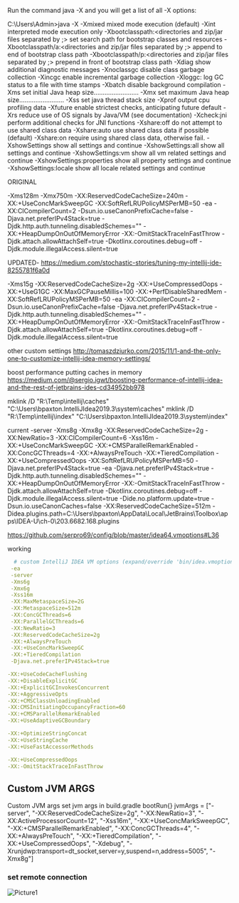 Run the command java -X and you will get a list of all -X options:

C:\Users\Admin>java -X
-Xmixed           mixed mode execution (default)
-Xint             interpreted mode execution only
-Xbootclasspath:<directories and zip/jar files separated by ;>
                      set search path for bootstrap classes and resources
-Xbootclasspath/a:<directories and zip/jar files separated by ;>
                      append to end of bootstrap class path
-Xbootclasspath/p:<directories and zip/jar files separated by ;>
                      prepend in front of bootstrap class path
-Xdiag            show additional diagnostic messages
-Xnoclassgc       disable class garbage collection
-Xincgc           enable incremental garbage collection
-Xloggc:<file>    log GC status to a file with time stamps
-Xbatch           disable background compilation
-Xms<size>        set initial Java heap size.........................
-Xmx<size>        set maximum Java heap size.........................
-Xss<size>        set java thread stack size
-Xprof            output cpu profiling data
-Xfuture          enable strictest checks, anticipating future default
-Xrs              reduce use of OS signals by Java/VM (see documentation)
-Xcheck:jni       perform additional checks for JNI functions
-Xshare:off       do not attempt to use shared class data
-Xshare:auto      use shared class data if possible (default)
-Xshare:on        require using shared class data, otherwise fail.
-XshowSettings    show all settings and continue
-XshowSettings:all         show all settings and continue
-XshowSettings:vm          show all vm related settings and continue
-XshowSettings:properties  show all property settings and continue
-XshowSettings:locale      show all locale related settings and continue






ORIGINAL

-Xms128m
-Xmx750m
-XX:ReservedCodeCacheSize=240m
-XX:+UseConcMarkSweepGC
-XX:SoftRefLRUPolicyMSPerMB=50
-ea
-XX:CICompilerCount=2
-Dsun.io.useCanonPrefixCache=false
-Djava.net.preferIPv4Stack=true
-Djdk.http.auth.tunneling.disabledSchemes=""
-XX:+HeapDumpOnOutOfMemoryError
-XX:-OmitStackTraceInFastThrow
-Djdk.attach.allowAttachSelf=true
-Dkotlinx.coroutines.debug=off
-Djdk.module.illegalAccess.silent=true


UPDATED- https://medium.com/stochastic-stories/tuning-my-intellij-ide-8255781f6a0d


-Xms15g
-XX:ReservedCodeCacheSize=2g
-XX:+UseCompressedOops
-XX:+UseG1GC
-XX:MaxGCPauseMillis=100
-XX:+PerfDisableSharedMem
-XX:SoftRefLRUPolicyMSPerMB=50
-ea
-XX:CICompilerCount=2
-Dsun.io.useCanonPrefixCache=false
-Djava.net.preferIPv4Stack=true
-Djdk.http.auth.tunneling.disabledSchemes=""
-XX:+HeapDumpOnOutOfMemoryError
-XX:-OmitStackTraceInFastThrow
-Djdk.attach.allowAttachSelf=true
-Dkotlinx.coroutines.debug=off
-Djdk.module.illegalAccess.silent=true




other custom settings http://tomaszdziurko.com/2015/11/1-and-the-only-one-to-customize-intellij-idea-memory-settings/


boost performance putting caches in memory https://medium.com/@sergio.igwt/boosting-performance-of-intellij-idea-and-the-rest-of-jetbrains-ides-cd34952bb978


mklink /D "R:\Temp\intellij\caches" "C:\Users\bpaxton\.IntelliJIdea2019.3\system\caches"
mklink /D "R:\Temp\intellij\index" "C:\Users\bpaxton\.IntelliJIdea2019.3\system\index"


current
-server
-Xms8g
-Xmx8g
-XX:ReservedCodeCacheSize=2g
-XX:NewRatio=3
-XX:CICompilerCount=6
-Xss16m
-XX:+UseConcMarkSweepGC
-XX:+CMSParallelRemarkEnabled
-XX:ConcGCThreads=4
-XX:+AlwaysPreTouch
-XX:+TieredCompilation
-XX:+UseCompressedOops
-XX:SoftRefLRUPolicyMSPerMB=50
-Djava.net.preferIPv4Stack=true
-ea
-Djava.net.preferIPv4Stack=true
-Djdk.http.auth.tunneling.disabledSchemes=""
-XX:+HeapDumpOnOutOfMemoryError
-XX:-OmitStackTraceInFastThrow
-Djdk.attach.allowAttachSelf=true
-Dkotlinx.coroutines.debug=off
-Djdk.module.illegalAccess.silent=true
-Dide.no.platform.update=true
-Dsun.io.useCanonCaches=false
-XX:ReservedCodeCacheSize=512m
-Didea.plugins.path=C:\\Users\\bpaxton\\AppData\\Local\\JetBrains\\Toolbox\\apps\\IDEA-U\\ch-0\\203.6682.168.plugins





https://github.com/serpro69/config/blob/master/idea64.vmoptions#L36



working
```yml
  # custom IntelliJ IDEA VM options (expand/override 'bin/idea.vmoptions')
 -ea
 -server
 -Xms6g
 -Xmx6g
 -Xss16m
 -XX:MaxMetaspaceSize=2G
 -XX:MetaspaceSize=512m
 -XX:ConcGCThreads=6
 -XX:ParallelGCThreads=6
 -XX:NewRatio=3
 -XX:ReservedCodeCacheSize=2g
 -XX:+AlwaysPreTouch
 -XX:+UseConcMarkSweepGC
 -XX:+TieredCompilation
 -Djava.net.preferIPv4Stack=true

-XX:+UseCodeCacheFlushing
-XX:+DisableExplicitGC
-XX:+ExplicitGCInvokesConcurrent
-XX:+AggressiveOpts
-XX:+CMSClassUnloadingEnabled
-XX:CMSInitiatingOccupancyFraction=60
-XX:+CMSParallelRemarkEnabled
-XX:+UseAdaptiveGCBoundary

-XX:+OptimizeStringConcat
-XX:+UseStringCache
-XX:+UseFastAccessorMethods

-XX:+UseCompressedOops
-XX:-OmitStackTraceInFastThrow
```
  
 ## Custom JVM ARGS
  Custom JVM args
   set jvm args in build.gradle   bootRun{}
     jvmArgs = ["-server",
                 "-XX:ReservedCodeCacheSize=2g",
                "-XX:NewRatio=3",
                "-XX:ActiveProcessorCount=12",
                "-Xss16m",
                "-XX:+UseConcMarkSweepGC",
                "-XX:+CMSParallelRemarkEnabled",
                "-XX:ConcGCThreads=4",
                "-XX:+AlwaysPreTouch",
                "-XX:+TieredCompilation",
                "-XX:+UseCompressedOops", "-Xdebug", "-Xrunjdwp:transport=dt_socket,server=y,suspend=n,address=5005", "-Xmx8g"]
###    set remote connection
  
![Picture1](https://user-images.githubusercontent.com/26972590/159703039-67fe1a5f-8a7e-4555-b422-385b58d1ac51.png)



